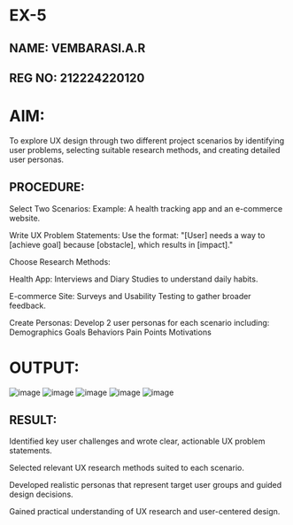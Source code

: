 # EX-5
## NAME: VEMBARASI.A.R
## REG NO: 212224220120
# AIM:
To explore UX design through two different project scenarios by identifying user problems, selecting suitable research methods, and creating detailed user personas.
## PROCEDURE:
Select Two Scenarios:
Example: A health tracking app and an e-commerce website.

Write UX Problem Statements:
Use the format:
"[User] needs a way to [achieve goal] because [obstacle], which results in [impact]."

Choose Research Methods:

Health App: Interviews and Diary Studies to understand daily habits.

E-commerce Site: Surveys and Usability Testing to gather broader feedback.

Create Personas:
Develop 2 user personas for each scenario including:
Demographics
Goals
Behaviors
Pain Points
Motivations
# OUTPUT:
![image](https://github.com/user-attachments/assets/88eff4be-9d25-4505-9154-ea8dfb54fe95)
![image](https://github.com/user-attachments/assets/96c6ff98-f4d9-4055-aeb2-7921b607f180)
![image](https://github.com/user-attachments/assets/eda5c804-5a15-44e2-945a-2023c12b8fa0)
![image](https://github.com/user-attachments/assets/64fb5753-7730-480c-af6c-adbb6a9d3c5a)
![image](https://github.com/user-attachments/assets/a6906d83-87d6-4691-b8a2-0bd9d0c8fc11)
## RESULT:
Identified key user challenges and wrote clear, actionable UX problem statements.

Selected relevant UX research methods suited to each scenario.

Developed realistic personas that represent target user groups and guided design decisions.

Gained practical understanding of UX research and user-centered design.

